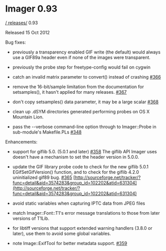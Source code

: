 # Imager 0.93

[ / ](..) [releases/](./) 0.93

Released 15 Oct 2012

Bug fixes:

 - previously a transparency enabled GIF write (the default) would always use a GIF89a header even if none of the images were transparent.

 - previously the probe step for freetype-config would fail on cygwin

 - catch an invalid matrix parameter to convert() instead of crashing [#366](https://github.com/tonycoz/imager/issues/366)

 - remove the 16-bit/sample limitation from the documentation for setsamples(), it hasn't applied for many releases. [#367](https://github.com/tonycoz/imager/issues/367)

 - don't copy setsamples() data parameter, it may be a large scalar [#368](https://github.com/tonycoz/imager/issues/368)

 - clean up .dSYM directories generated performing probes on OS X Mountain Lion.

 - pass the --verbose command-line option through to Imager::Probe in sub-module's Makefile.PLs [#348](https://github.com/tonycoz/imager/issues/348)

Enhancements:

 - support for giflib 5.0. (5.0.1 and later) [#358](https://github.com/tonycoz/imager/issues/358) The giflib API Imager uses doesn't have a mechanism to set the header version in 5.0.0.

 - update the GIF library probe code to check for the new giflib 5.0.1 EGifSetGifVersion() function, and to check for the giflib 4.2.0 uninitialized gif89 bug. [#365](https://github.com/tonycoz/imager/issues/365) [http://sourceforge.net/tracker/?func=detail&aid=3574283&group_id=102202&atid=631304](http://sourceforge.net/tracker/?func=detail&aid=3574283&group_id=102202&atid=631304)

 - avoid static variables when capturing IPTC data from JPEG files

 - match Imager::Font::T1's error message translations to those from later versions of T1Lib.

 - for libtiff versions that support extended warning handlers (3.8.0 or later), use them to avoid some global variables.

 - note Image::ExifTool for better metadata support. [#359](https://github.com/tonycoz/imager/issues/359)